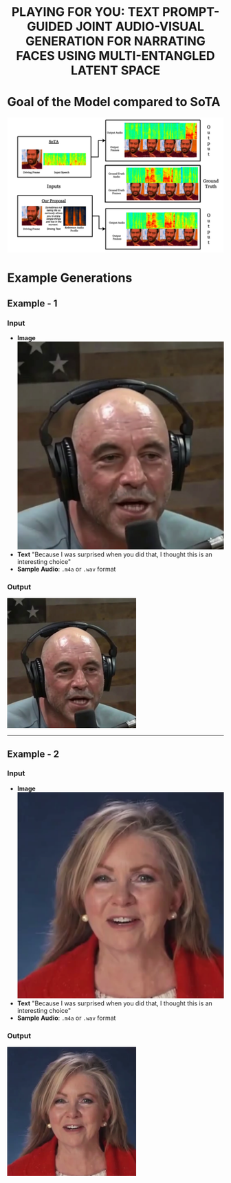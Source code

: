 <h1 align='center'>PLAYING FOR YOU: TEXT PROMPT-GUIDED JOINT
AUDIO-VISUAL GENERATION FOR NARRATING FACES
USING MULTI-ENTANGLED LATENT SPACE</h1>

# Goal of the Model compared to SoTA

![Goal](./assets/example.png)

# Example Generations

## Example - 1

### Input
- **Image** ![Example_Image](./assets/Images/Man.png)
- **Text** 
  "Because I was surprised when you did that, I thought this is an interesting choice"
- **Sample Audio**: `.m4a` or `.wav` format

### Output
<a target="_blank" href="./assets/Man.mp4">
  <img src="./assets/Images/Man.png" alt="Watch the video" width="300px">
</a>

---

## Example - 2

### Input
- **Image** ![Example_Image_2](./assets/Images/Woman.png)
- **Text** 
  "Because I was surprised when you did that, I thought this is an interesting choice"
- **Sample Audio**: `.m4a` or `.wav` format

### Output
<a target="_blank" href="./assets/Woman.mp4">
  <img src="./assets/Images/Woman.png" alt="Watch the video" width="300px">
</a>
